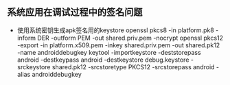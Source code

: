 ## 系统应用在调试过程中的签名问题

* 使用系统密钥生成apk签名用的keystore
  openssl pkcs8 -in platform.pk8 -inform DER -outform PEM -out shared.priv.pem -nocrypt
  openssl pkcs12 -export -in platform.x509.pem -inkey shared.priv.pem -out shared.pk12 -name androiddebugkey
  keytool -importkeystore -deststorepass android -destkeypass android -destkeystore debug.keystore -srckeystore shared.pk12 -srcstoretype PKCS12 -srcstorepass android -alias androiddebugkey
